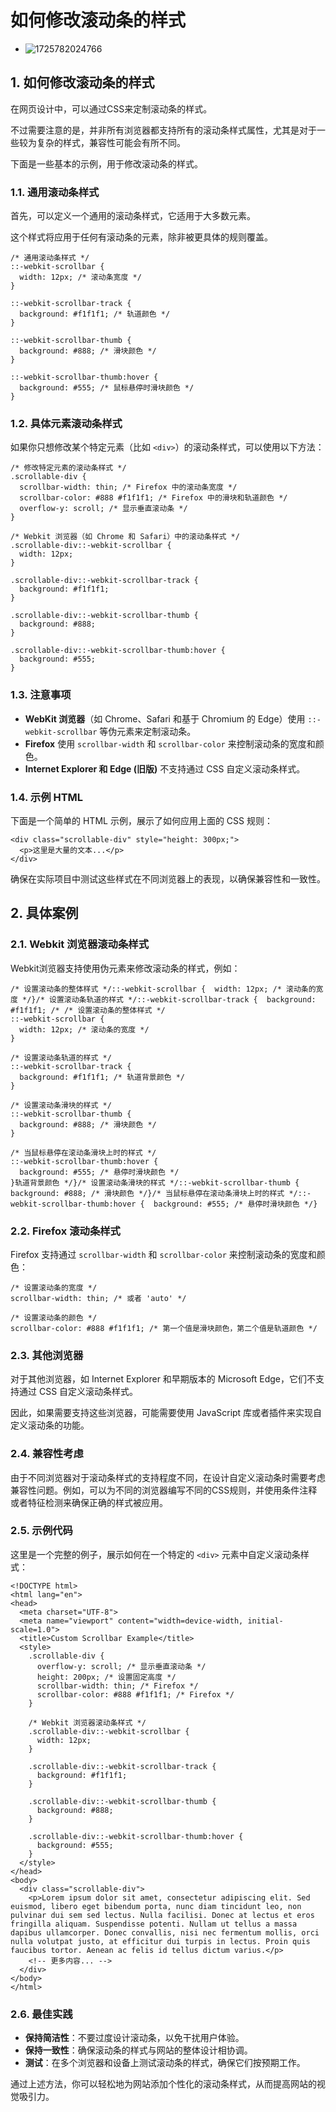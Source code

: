 # 如何修改滚动条的样式

- ![1725782024766](C:\Users\Administrator\AppData\Roaming\Typora\typora-user-images\1725782024766.png)

## 1. 如何修改滚动条的样式

在网页设计中，可以通过CSS来定制滚动条的样式。

不过需要注意的是，并非所有浏览器都支持所有的滚动条样式属性，尤其是对于一些较为复杂的样式，兼容性可能会有所不同。

下面是一些基本的示例，用于修改滚动条的样式。

### 1.1. 通用滚动条样式

首先，可以定义一个通用的滚动条样式，它适用于大多数元素。

这个样式将应用于任何有滚动条的元素，除非被更具体的规则覆盖。

```
/* 通用滚动条样式 */
::-webkit-scrollbar {
  width: 12px; /* 滚动条宽度 */
}

::-webkit-scrollbar-track {
  background: #f1f1f1; /* 轨道颜色 */
}

::-webkit-scrollbar-thumb {
  background: #888; /* 滑块颜色 */
}

::-webkit-scrollbar-thumb:hover {
  background: #555; /* 鼠标悬停时滑块颜色 */
}
```

### 1.2. 具体元素滚动条样式

如果你只想修改某个特定元素（比如 `<div>`）的滚动条样式，可以使用以下方法：

```
/* 修改特定元素的滚动条样式 */
.scrollable-div {
  scrollbar-width: thin; /* Firefox 中的滚动条宽度 */
  scrollbar-color: #888 #f1f1f1; /* Firefox 中的滑块和轨道颜色 */
  overflow-y: scroll; /* 显示垂直滚动条 */
}

/* Webkit 浏览器（如 Chrome 和 Safari）中的滚动条样式 */
.scrollable-div::-webkit-scrollbar {
  width: 12px;
}

.scrollable-div::-webkit-scrollbar-track {
  background: #f1f1f1;
}

.scrollable-div::-webkit-scrollbar-thumb {
  background: #888;
}

.scrollable-div::-webkit-scrollbar-thumb:hover {
  background: #555;
}
```

### 1.3. 注意事项

- **WebKit 浏览器**（如 Chrome、Safari 和基于 Chromium 的 Edge）使用 `::-webkit-scrollbar` 等伪元素来定制滚动条。
- **Firefox** 使用 `scrollbar-width` 和 `scrollbar-color` 来控制滚动条的宽度和颜色。
- **Internet Explorer 和 Edge (旧版)** 不支持通过 CSS 自定义滚动条样式。

### 1.4. 示例 HTML

下面是一个简单的 HTML 示例，展示了如何应用上面的 CSS 规则：

```
<div class="scrollable-div" style="height: 300px;">
  <p>这里是大量的文本...</p>
</div>
```

确保在实际项目中测试这些样式在不同浏览器上的表现，以确保兼容性和一致性。

## 2. 具体案例

### 2.1. Webkit 浏览器滚动条样式

Webkit浏览器支持使用伪元素来修改滚动条的样式，例如：

```
/* 设置滚动条的整体样式 */::-webkit-scrollbar {  width: 12px; /* 滚动条的宽度 */}/* 设置滚动条轨道的样式 */::-webkit-scrollbar-track {  background: #f1f1f1; /* /* 设置滚动条的整体样式 */
::-webkit-scrollbar {
  width: 12px; /* 滚动条的宽度 */
}

/* 设置滚动条轨道的样式 */
::-webkit-scrollbar-track {
  background: #f1f1f1; /* 轨道背景颜色 */
}

/* 设置滚动条滑块的样式 */
::-webkit-scrollbar-thumb {
  background: #888; /* 滑块颜色 */
}

/* 当鼠标悬停在滚动条滑块上时的样式 */
::-webkit-scrollbar-thumb:hover {
  background: #555; /* 悬停时滑块颜色 */
}轨道背景颜色 */}/* 设置滚动条滑块的样式 */::-webkit-scrollbar-thumb {  background: #888; /* 滑块颜色 */}/* 当鼠标悬停在滚动条滑块上时的样式 */::-webkit-scrollbar-thumb:hover {  background: #555; /* 悬停时滑块颜色 */}
```

### 2.2. Firefox 滚动条样式

Firefox 支持通过 `scrollbar-width` 和 `scrollbar-color` 来控制滚动条的宽度和颜色：

```
/* 设置滚动条的宽度 */
scrollbar-width: thin; /* 或者 'auto' */

/* 设置滚动条的颜色 */
scrollbar-color: #888 #f1f1f1; /* 第一个值是滑块颜色，第二个值是轨道颜色 */
```

### 2.3. 其他浏览器

对于其他浏览器，如 Internet Explorer 和早期版本的 Microsoft Edge，它们不支持通过 CSS 自定义滚动条样式。

因此，如果需要支持这些浏览器，可能需要使用 JavaScript 库或者插件来实现自定义滚动条的功能。

### 2.4. 兼容性考虑

由于不同浏览器对于滚动条样式的支持程度不同，在设计自定义滚动条时需要考虑兼容性问题。例如，可以为不同的浏览器编写不同的CSS规则，并使用条件注释或者特征检测来确保正确的样式被应用。

### 2.5. 示例代码

这里是一个完整的例子，展示如何在一个特定的 `<div>` 元素中自定义滚动条样式：

```
<!DOCTYPE html>
<html lang="en">
<head>
  <meta charset="UTF-8">
  <meta name="viewport" content="width=device-width, initial-scale=1.0">
  <title>Custom Scrollbar Example</title>
  <style>
    .scrollable-div {
      overflow-y: scroll; /* 显示垂直滚动条 */
      height: 200px; /* 设置固定高度 */
      scrollbar-width: thin; /* Firefox */
      scrollbar-color: #888 #f1f1f1; /* Firefox */
    }

    /* Webkit 浏览器滚动条样式 */
    .scrollable-div::-webkit-scrollbar {
      width: 12px;
    }

    .scrollable-div::-webkit-scrollbar-track {
      background: #f1f1f1;
    }

    .scrollable-div::-webkit-scrollbar-thumb {
      background: #888;
    }

    .scrollable-div::-webkit-scrollbar-thumb:hover {
      background: #555;
    }
  </style>
</head>
<body>
  <div class="scrollable-div">
    <p>Lorem ipsum dolor sit amet, consectetur adipiscing elit. Sed euismod, libero eget bibendum porta, nunc diam tincidunt leo, non pulvinar dui sem sed lectus. Nulla facilisi. Donec at lectus et eros fringilla aliquam. Suspendisse potenti. Nullam ut tellus a massa dapibus ullamcorper. Donec convallis, nisi nec fermentum mollis, orci nulla volutpat justo, at efficitur dui turpis in lectus. Proin quis faucibus tortor. Aenean ac felis id tellus dictum varius.</p>
    <!-- 更多内容... -->
  </div>
</body>
</html>
```

### 2.6. 最佳实践

- **保持简洁性**：不要过度设计滚动条，以免干扰用户体验。
- **保持一致性**：确保滚动条的样式与网站的整体设计相协调。
- **测试**：在多个浏览器和设备上测试滚动条的样式，确保它们按预期工作。

通过上述方法，你可以轻松地为网站添加个性化的滚动条样式，从而提高网站的视觉吸引力。